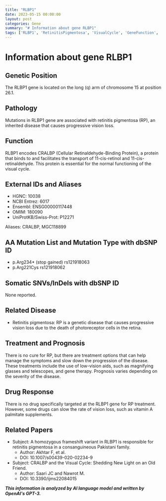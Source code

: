 ```yaml
---
title: "RLBP1"
date: 2023-05-15 00:00:00
layout: post
categories: Gene
summary: "# Information about gene RLBP1"
tags: ['RLBP1', 'RetinitisPigmentosa', 'VisualCycle', 'GeneFunction', 'Mutation', 'TreatmentOptions', 'DrugResponse', 'GeneticDisease']
---
```


# Information about gene RLBP1

## Genetic Position
The RLBP1 gene is located on the long (q) arm of chromosome 15 at position 26.1.

## Pathology
Mutations in RLBP1 gene are associated with retinitis pigmentosa (RP), an inherited disease that causes progressive vision loss. 

## Function
RLBP1 encodes CRALBP (Cellular Retinaldehyde-Binding Protein), a protein that binds to and facilitates the transport of 11-cis-retinol and 11-cis-retinaldehyde. This protein is essential for the normal functioning of the visual cycle.

## External IDs and Aliases
- HGNC: 10038
- NCBI Entrez: 6017
- Ensembl: ENSG00000117448
- OMIM: 180090
- UniProtKB/Swiss-Prot: P12271

Aliases: CRALBP, MGC118899

## AA Mutation List and Mutation Type with dbSNP ID
- p.Arg234* (stop gained) rs121918063
- p.Arg221Cys rs121918062

## Somatic SNVs/InDels with dbSNP ID
None reported.

## Related Disease
- Retinitis pigmentosa: RP is a genetic disease that causes progressive vision loss due to the death of photoreceptor cells in the retina. 

## Treatment and Prognosis
There is no cure for RP, but there are treatment options that can help manage the symptoms and slow down the progression of the disease. These treatments include the use of low-vision aids, such as magnifying glasses and telescopes, and gene therapy. Prognosis varies depending on the severity of the disease.

## Drug Response
There is no drug specifically targeted at the RLBP1 gene for RP treatment. However, some drugs can slow the rate of vision loss, such as vitamin A palmitate supplements.

## Related Papers
- Subject: A homozygous frameshift variant in RLBP1 is responsible for retinitis pigmentosa in a consanguineous Pakistani family.
  - Author: Akhtar F, et al.
  - DOI: 10.1007/s00439-020-02234-9
- Subject: CRALBP and the Visual Cycle: Shedding New Light on an Old Friend.
  - Author: Saari JC and Nawrot M.
  - DOI: 10.3390/ijms22084015

**_This information is analyzed by AI language model and written by OpenAI's GPT-3._**